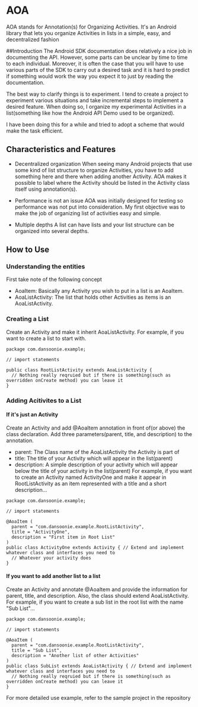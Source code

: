 # AOA
AOA stands for Annotation(s) for Organizing Activities. It's an Android library that lets you organize Activities in lists in a simple, easy, and decentralized fashion

##Introduction
The Android SDK documentation does relatively a nice job in documenting the API. However, some parts can be unclear by time to time to each individual. Moreover, it is often the case that you will have to use various parts of the SDK to carry out a desired task and it is hard to predict if something would work the way you expect it to just by reading the documentation.

The best way to clarify things is to experiment. I tend to create a project to experiment various situations and take incremental steps to implement a desired feature. When doing so, I organize my experimental Activities in a list(something like how the Android API Demo used to be organized).

I have been doing this for a while and tried to adopt a scheme that would make the task efficient.

## Characteristics and Features
- Decentralized organization
When seeing many Android projects that use some kind of list structure to organize Activities, you have to add something here and there when adding another Activity. AOA makes it possible to label where the Activity should be listed in the Activity class itself using annotation(s).

- Performance is not an issue
AOA was initially designed for testing so performance was not put into consideration. My first objective was to make the job of organizing list of activities easy and simple.

- Multiple depths
A list can have lists and your list structure can be organized into several depths.

## How to Use
### Understanding the entities
First take note of the following concept
- AoaItem: Basically any Activity you wish to put in a list is an AoaItem.
- AoaListActivity: The list that holds other Activities as items is an AoaListActivity.

### Creating a List
Create an Activity and make it inherit AoaListActivity.
For example, if you want to create a list to start with.
```
package com.dansoonie.example;

// import statements

public class RootListActivity extends AoaListActivity {
  // Nothing really reqruied but if there is something(such as overridden onCreate method) you can leave it
}
```

### Adding Acitivites to a List
#### If it's just an Activity
Create an Activity and add @AoaItem annotation in front of(or above) the class declaration. Add three parameters(parent, title, and description) to the annotation.
* parent: The Class name of the AoaListActivity the Activity is part of
* title: The title of your Activity which will appear in the list(parent)
* description: A simple description of your activity which will appear below the title of your activity in the list(parent)
For example, if you want to create an Activity named ActivityOne and make it appear in RootListActivity as an item represented with a title and a short description...
```
package com.dansoonie.example;

// import statements

@AoaItem (
  parent = "com.dansoonie.example.RootListActivity",
  title = "ActivityOne",
  description = "First item in Root List"
)
public class ActivityOne extends Activity { // Extend and implement whatever class and interfaces you need to
  // Whatever your activity does
}
```

#### If you want to add another list to a list
Create an Activity and annotate @AoaItem and provide the information for parent, title, and description. Also, the class should extend AoaListActivity.
For example, if you want to create a sub list in the root list with the name "Sub List"...
```
package com.dansoonie.example;

// import statements

@AoaItem (
  parent = "com.dansoonie.example.RootListActivity",
  title = "Sub List",
  description = "Another list of other Activities"
)
public class SubList extends AoaListActivity { // Extend and implement whatever class and interfaces you need to
  // Nothing really reqruied but if there is something(such as overridden onCreate method) you can leave it
}
```
For more detailed use example, refer to the sample project in the repository
